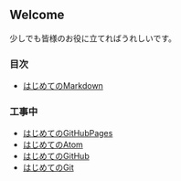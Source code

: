 <!-- ReadMe -->
## Welcome

少しでも皆様のお役に立てればうれしいです。

### 目次

- [はじめてのMarkdown](./markdown/README.md)

### 工事中

- [はじめてのGitHubPages](./github_pages/README.md)
- [はじめてのAtom](./atom/README.md)
- [はじめてのGitHub](./github/README.md)
- [はじめてのGit](./git/README.md)
